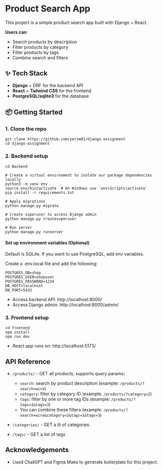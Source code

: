 # Product Search App

This project is a simple product search app built with Django + React.

**Users can**:

- Search products by description
- Filter products by category
- Filter products by tags
- Combine search and filters

## ✨ Tech Stack

- **Django** + DRF for the backend API
- **React** + **Tailwind CSS** for the frontend
- **PostgreSQL/sqlite3** for the database

## 📦 Getting Started

### 1. Clone the repo

```
git clone https://github.com/yerim01/django-assignment
cd django-assignment
```

### 2. Backend setup

```
cd Backend

# Create a virtual environment to isolate our package dependencies locally
python3 -m venv env
source env/bin/activate  # On Windows use `env\Scripts\activate`
pip install -r requirements.txt

# Apply migrations
python manage.py migrate

# Create superuser to access Django admin
python manage.py createsuperuser

# Run server
python manage.py runserver
```

#### Set up environment variables (Optional)

Default is SQLite. If you want to use PostgreSQL, add env variables.

Create a .env.local file and add the following:

```
POSTGRES_DB=shop
POSTGRES_USER=shopuser
POSTGRES_PASSWORD=1234
DB_HOST=localhost
DB_PORT=5432
```

- Access backend API: http://localhost:8000/
- Access Django admin: http://localhost:8000/admin/

### 3. Frontend setup

```
cd frontend
npm install
npm run dev
```

- React app runs on: http://localhost:5173/

## API Reference

- `/products/` - GET all products, supports query params:

  - `search`: search by product description (example: `/products/?search=wire`)
  - `category`: filter by category ID (example: `/products/?category=2`)
  - `tags`: filter by one or more tag IDs (example: `/products/?tags=1&tags=3`)
  - You can combine these filters (example: `/products/?search=wire&category=2&tags=1&tags=3`)

- `/categories/` - GET a lit of categories
- `/tags/` - GET a list of tags

## Acknowledgements

- Used ChatGPT and Figma Make to generate boilerplate for this project.
